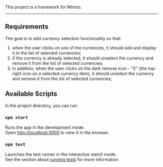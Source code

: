 This project is a homework for Mintos.

---
## Requirements

The goal is to add currency selection functionality so that:
1. when the user clicks on one of the currencies, it should add and display it in the list of selected currencies;
2. if the currency is already selected, it should unselect the currency and remove it from the list of selected currencies;
3. in addition, when the user clicks on the dark remove icon - "X" (the top-right icon on a selected currency item), it should unselect the currency and remove it from the list of selected currencies;

## Available Scripts

In the project directory, you can run:

### `npm start`

Runs the app in the development mode.\
Open [http://localhost:3000](http://localhost:3000) to view it in the browser.

### `npm test`

Launches the test runner in the interactive watch mode.\
See the section about [running tests](https://facebook.github.io/create-react-app/docs/running-tests) for more information

